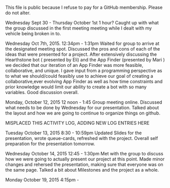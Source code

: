 This file is public because I refuse to pay for a GitHub membership. Please do not alter.

Wednesday Sept 30 - Thursday October 1st
1 hour?
Caught up with what the group discussed in the first meeting meeting while I dealt with my vehicle being broken in to.


Wednesday Oct 7th, 2015.
12:34pm - 1:31pm
Waited for group to arrive at the designated meeting spot.
Discussed the pros and cons of each of the ideas that were presented for a project.
After extensively discussing the Hearthstone bot (
presented by Eli) and the App Finder (presented by Mari ) we decided that our iteration of an App Finder was more feasible, collaborative, and unique.
I gave input from a programming perspective as to what we should/could feasibly use to achieve our goal of creating a collaborative,ever evolving App Finder as well as how time constraints and prior knowledge would limit our ability to create a bot with so many variables.
Good discussion overall.

Monday, October 12, 2015
12 noon - 1:45
Group meeting online.
Discussed what needs to be done by Wednesday for our presentation. Talked about the layout and how we are going to continue to organize things on github.

MISPLACED THIS ACTIVITY LOG, ADDING NEW LOG ENTRIES HERE

Tuesday October 13, 2015 8:30 - 10:59pm
Updated Slides for the presentation, wrote queue-cards, refreshed with the project. Overall self preparation for the presentation tomorrow.

Wednesday October 14, 2015 12:45 - 1:30pm
Met with the group to discuss how we were going to actually present our project at this point. Made minor changes and rehersed the presentation, making sure
that everyone was on the same page.
Talked a bit about Milestones and the project as a whole.

Monday October 19, 2015 4:15pm - 
